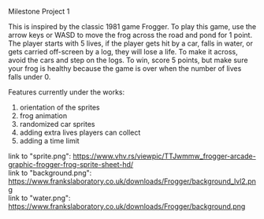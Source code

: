 Milestone Project 1

This is inspired by the classic 1981 game Frogger. To play this game, use the arrow keys or WASD to move the frog across the road and pond for 1 point. The player starts with 5 lives, if the player gets hit by a car, falls in water, or gets carried off-screen by a log, they will lose a life. To make it across, avoid the cars and step on the logs. To win, score 5 points, but make sure your frog is healthy because the game is over when the number of lives falls under 0.

Features currently under the works: 
1. orientation of the sprites
2. frog animation
3. randomized car sprites
4. adding extra lives players can collect
5. adding a time limit



link to "sprite.png": https://www.vhv.rs/viewpic/TTJwmmw_frogger-arcade-graphic-frogger-frog-sprite-sheet-hd/<br>
link to "background.png": https://www.frankslaboratory.co.uk/downloads/Frogger/background_lvl2.png<br>
link to "water.png": https://www.frankslaboratory.co.uk/downloads/Frogger/background.png<br>
